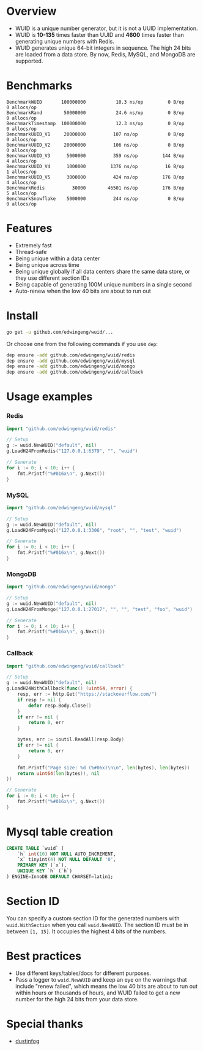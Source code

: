 # Overview
- WUID is a unique number generator, but it is not a UUID implementation.
- WUID is **10-135** times faster than UUID and **4600** times faster than generating unique numbers with Redis.
- WUID generates unique 64-bit integers in sequence. The high 24 bits are loaded from a data store. By now, Redis, MySQL, and MongoDB are supported.

# Benchmarks
```
BenchmarkWUID       100000000           10.3 ns/op         0 B/op          0 allocs/op
BenchmarkRand        50000000           24.6 ns/op         0 B/op          0 allocs/op
BenchmarkTimestamp  100000000           12.3 ns/op         0 B/op          0 allocs/op
BenchmarkUUID_V1     20000000          107 ns/op           0 B/op          0 allocs/op
BenchmarkUUID_V2     20000000          106 ns/op           0 B/op          0 allocs/op
BenchmarkUUID_V3      5000000          359 ns/op         144 B/op          4 allocs/op
BenchmarkUUID_V4      1000000         1376 ns/op          16 B/op          1 allocs/op
BenchmarkUUID_V5      3000000          424 ns/op         176 B/op          4 allocs/op
BenchmarkRedis          30000        46501 ns/op         176 B/op          5 allocs/op
BenchmarkSnowflake    5000000          244 ns/op           0 B/op          0 allocs/op
```

# Features
- Extremely fast
- Thread-safe
- Being unique within a data center
- Being unique across time
- Being unique globally if all data centers share the same data store, or they use different section IDs
- Being capable of generating 100M unique numbers in a single second
- Auto-renew when the low 40 bits are about to run out

# Install
``` bash
go get -u github.com/edwingeng/wuid/...
```
Or choose one from the following commands if you use `dep`:
``` bash
dep ensure -add github.com/edwingeng/wuid/redis
dep ensure -add github.com/edwingeng/wuid/mysql
dep ensure -add github.com/edwingeng/wuid/mongo
dep ensure -add github.com/edwingeng/wuid/callback
```

# Usage examples
### Redis
``` go
import "github.com/edwingeng/wuid/redis"

// Setup
g := wuid.NewWUID("default", nil)
g.LoadH24FromRedis("127.0.0.1:6379", "", "wuid")

// Generate
for i := 0; i < 10; i++ {
    fmt.Printf("%#016x\n", g.Next())
}
```

### MySQL
``` go
import "github.com/edwingeng/wuid/mysql"

// Setup
g := wuid.NewWUID("default", nil)
g.LoadH24FromMysql("127.0.0.1:3306", "root", "", "test", "wuid")

// Generate
for i := 0; i < 10; i++ {
    fmt.Printf("%#016x\n", g.Next())
}
```

### MongoDB
``` go
import "github.com/edwingeng/wuid/mongo"

// Setup
g := wuid.NewWUID("default", nil)
g.LoadH24FromMongo("127.0.0.1:27017", "", "", "test", "foo", "wuid")

// Generate
for i := 0; i < 10; i++ {
    fmt.Printf("%#016x\n", g.Next())
}
```

### Callback
``` go
import "github.com/edwingeng/wuid/callback"

// Setup
g := wuid.NewWUID("default", nil)
g.LoadH24WithCallback(func() (uint64, error) {
    resp, err := http.Get("https://stackoverflow.com/")
    if resp != nil {
        defer resp.Body.Close()
    }
    if err != nil {
        return 0, err
    }

    bytes, err := ioutil.ReadAll(resp.Body)
    if err != nil {
        return 0, err
    }

    fmt.Printf("Page size: %d (%#06x)\n\n", len(bytes), len(bytes))
    return uint64(len(bytes)), nil
})

// Generate
for i := 0; i < 10; i++ {
    fmt.Printf("%#016x\n", g.Next())
}
```

# Mysql table creation
``` sql
CREATE TABLE `wuid` (
    `h` int(10) NOT NULL AUTO_INCREMENT,
    `x` tinyint(4) NOT NULL DEFAULT '0',
    PRIMARY KEY (`x`),
    UNIQUE KEY `h` (`h`)
) ENGINE=InnoDB DEFAULT CHARSET=latin1;
```

# Section ID
You can specify a custom section ID for the generated numbers with `wuid.WithSection` when you call `wuid.NewWUID`. The section ID must be in between `[1, 15]`. It occupies the highest 4 bits of the numbers.

# Best practices
- Use different keys/tables/docs for different purposes.
- Pass a logger to `wuid.NewWUID` and keep an eye on the warnings that include "renew failed", which means the low 40 bits are about to run out within hours or thousands of hours, and WUID failed to get a new number for the high 24 bits from your data store.

# Special thanks
- [dustinfog](https://github.com/dustinfog)
